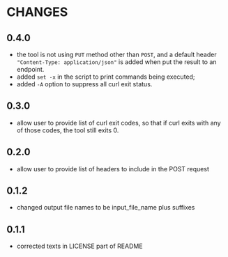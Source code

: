 # CHANGES

## 0.4.0

* the tool is not using `PUT` method other than `POST`, and a default header `"Content-Type: application/json"` is added when put the result to an endpoint.
* added `set -x` in the script to print commands being executed;
* added `-A` option to suppress all curl exit status.

## 0.3.0

* allow user to provide list of curl exit codes, so that if curl exits with any of those codes, the tool still exits 0.

## 0.2.0

* allow user to provide list of headers to include in the POST request

## 0.1.2

* changed output file names to be input_file_name plus suffixes

## 0.1.1

* corrected texts in LICENSE part of README
